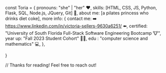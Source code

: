 const Toria = {
  pronouns: "she" | "her" ❤️,
  skills: [HTML, CSS, JS, Python, Flask, SQL, Node.js, JQuery, Git] 🐍,
  about me: [a pilates princess who drinks diet coke],
  more info: {
                        contact me: ➡️ https://www.linkedin.com/in/victoria-sellers-9630a6251/ ⬅️,
                        certified: "University of South Florida Full-Stack Software Engineering Bootcamp 🐮",
                        year up: "Fall 2023 Student Cohort" ✌🏽,
                        edu : "computer science and mathematics" 💻,
                      },

}

// Thanks for reading! Feel free to reach out! 
